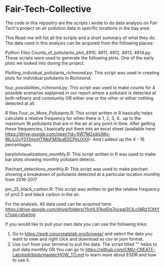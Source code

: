 # Fair-Tech-Collective
The code in this repositry are the scripts I wrote to do data analysis on Fair Tech's project on air pollution data in specific locations in the bay area: 

This Read-me will list all the scripts and a short summary of what they do. The data used in this analysis can be acquired from the following places: 

Python Files 
Counts_of_pollutants_plot_4910, 4911, 4912, 4913, 4914.py:  These scripts were used to generate the following plots. One of the early plots we looked into during the project. 

Plotting_individual_pollutants_richmond.py: This script was used in creating plots for individual pollutants in Richmond. 

four_possibilities_richmond.py: This script was used to make counts for 4 possible scenarios explained in our report where a pollutant is detected at both refinery and community OR either one or the other or either nothing detected at all. 

R files 
Four_or_More_Pollutants.R: This script  written in R basically  helps calculate a relative frequency for when there is 1, 2, 3, 4.. up to the maximum 16 pollutants that are in the air at any point in time. After getting these frequencies, I basically put them into an excel sheet (available here: https://drive.google.com/open?id=1tW7MZxibUMo-RtLiLGyY013mnHTMpFM0bqE0CPkUXXI)- And I added up the 4 - 16 percentages. 

barplotvisualizations_monthly.R: This script written in R was used to make bar plots showing monthly pollutant detects. 

Piechart_detections_monthly.R: This script was used to make piechart showing a breakdown of  pollutants detected at a particular  location monthly from 2016-2017

pm_25_black_carbon.R: This script was written to get the relative frequency of pm2.5 and black carbon in the air. 

For the analysis. All data used can be acquired here: 
https://drive.google.com/drive/folders/11vHLS1kqlDe7ocpaI3ClLc14Rz1CKtYc?usp=sharing

If you would like to pull your own data you can use the following links: 
1. Go to https://esdr.cmucreatelab.org/browse/ and select the data you want to view and right click and download as csv or json format.
2. Use curl from your terminal to pull the data. The script titled "" helps to pull data monthly OR You can go to https://github.com/CMU-CREATE-Lab/esdr/blob/master/HOW_TO.md to learn more about ESDR and how to use it. 
